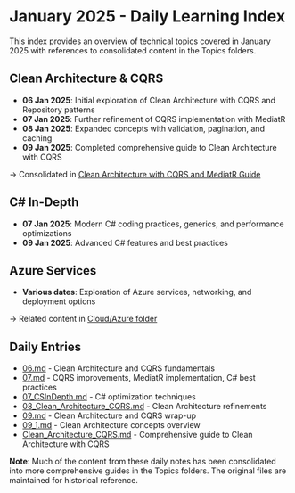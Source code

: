 # January 2025 - Daily Learning Index

This index provides an overview of technical topics covered in January 2025 with references to consolidated content in the Topics folders.

## Clean Architecture & CQRS
- **06 Jan 2025**: Initial exploration of Clean Architecture with CQRS and Repository patterns
- **07 Jan 2025**: Further refinement of CQRS implementation with MediatR
- **08 Jan 2025**: Expanded concepts with validation, pagination, and caching
- **09 Jan 2025**: Completed comprehensive guide to Clean Architecture with CQRS

→ Consolidated in [Clean Architecture with CQRS and MediatR Guide](../../Topics/Clean_Architecture/CQRS_MediatR_Guide.md)

## C# In-Depth
- **07 Jan 2025**: Modern C# coding practices, generics, and performance optimizations
- **09 Jan 2025**: Advanced C# features and best practices

## Azure Services
- **Various dates**: Exploration of Azure services, networking, and deployment options

→ Related content in [Cloud/Azure folder](../../Topics/Cloud/Azure/)

## Daily Entries
- [06.md](./06.md) - Clean Architecture and CQRS fundamentals
- [07.md](./07.md) - CQRS improvements, MediatR implementation, C# best practices
- [07_CSInDepth.md](./07_CSInDepth.md) - C# optimization techniques
- [08_Clean_Architecture_CQRS.md](./08_Clean_Architecture_CQRS.md) - Clean Architecture refinements
- [09.md](./09.md) - Clean Architecture and CQRS wrap-up
- [09_1.md](./09_1.md) - Clean Architecture concepts overview
- [Clean_Architecture_CQRS.md](./Clean_Architecture_CQRS.md) - Comprehensive guide to Clean Architecture with CQRS

**Note**: Much of the content from these daily notes has been consolidated into more comprehensive guides in the Topics folders. The original files are maintained for historical reference.